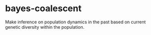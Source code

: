 # bayes-coalescent
Make inference on population dynamics in the past based on current genetic diversity within the population.
